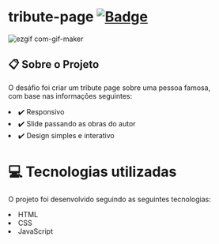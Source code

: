 # tribute-page [![ Badge](https://img.shields.io/badge/-Test_the_project_by_clicking_here-gray?style=flat-square&logo=&logoColor=white&link=https://https://https://beadevbr.github.io/tribute-page//)](https://beadevbr.github.io/tribute-page/)

![ezgif com-gif-maker](https://user-images.githubusercontent.com/80279567/160126574-62d6e22f-47f4-4b3a-943a-b70c73d78985.gif)

## 📋 Sobre o Projeto
O desáfio foi criar um tribute page sobre uma pessoa famosa,<br/>
com base nas informações seguintes:<br/>
<li>✔️ Responsivo
<li>✔️ Slide passando as obras do autor
<li>✔️ Design simples e interativo

# 💻 Tecnologias utilizadas
O projeto foi desenvolvido seguindo as seguintes tecnologias:

<li>HTML
<li>CSS
<li>JavaScript


